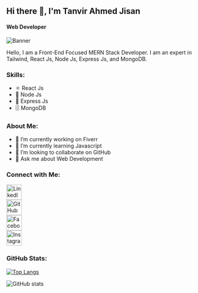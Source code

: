 ## Hi there 👋, I'm Tanvir Ahmed Jisan
#### Web Developer

![Banner](https://i.ibb.co.com/5WYjqgsW/What-is-MERN-Stack-1024x371-jpg.webp)

Hello, I am a Front-End Focused MERN Stack Developer. I am an expert in Tailwind, React Js, Node Js, Express Js, and MongoDB.

### Skills:
- ⚛️ React Js  
- 🔗 Node Js  
- 🚀 Express Js  
- 🗄️ MongoDB  

### About Me:
- 🔭 I’m currently working on Fiverr  
- 🌱 I’m currently learning Javascript  
- 👯 I’m looking to collaborate on GitHub  
- 💬 Ask me about Web Development  

### Connect with Me:
[<img src='https://cdn.jsdelivr.net/npm/simple-icons@3.0.1/icons/linkedin.svg' alt='LinkedIn' height='40'>](https://www.linkedin.com/in/tanvirahmedjisan/)  
[<img src='https://cdn.jsdelivr.net/npm/simple-icons@3.0.1/icons/github.svg' alt='GitHub' height='40'>](https://github.com/Jisan-05)  
[<img src='https://cdn.jsdelivr.net/npm/simple-icons@3.0.1/icons/facebook.svg' alt='Facebook' height='40'>](https://www.facebook.com/profile.php?id=100066276038929)  
[<img src='https://cdn.jsdelivr.net/npm/simple-icons@3.0.1/icons/instagram.svg' alt='Instagram' height='40'>](https://www.instagram.com/jisan_1212/)  

### GitHub Stats:
[![Top Langs](https://github-readme-stats.vercel.app/api/top-langs/?username=Jisan-05)](https://github.com/anuraghazra/github-readme-stats)  

![GitHub stats](https://github-readme-stats.vercel.app/api?username=Jisan-05&show_icons=true&count_private=true)  
